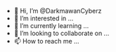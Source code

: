 - 👋 Hi, I’m @DarkmawanCyberz
- 👀 I’m interested in ...
- 🌱 I’m currently learning ...
- 💞️ I’m looking to collaborate on ...
- 📫 How to reach me ...

<!---
DarkmawanCyberz/DarkmawanCyberz is a ✨ special ✨ repository because its `README.md` (this file) appears on your GitHub profile.
You can click the Preview link to take a look at your changes.
--->
